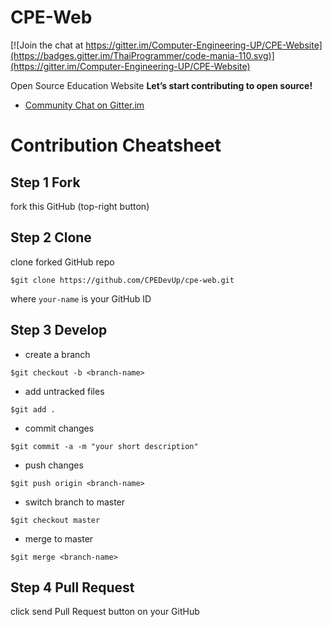# CPE-Web
 
[![Join the chat at https://gitter.im/Computer-Engineering-UP/CPE-Website](https://badges.gitter.im/ThaiProgrammer/code-mania-110.svg)](https://gitter.im/Computer-Engineering-UP/CPE-Website)

Open Source Education Website
__Let’s start contributing to open source!__

- [Community Chat on Gitter.im](https://gitter.im/Computer-Engineering-UP/CPE-Website)

# Contribution Cheatsheet

## Step 1 Fork

fork this GitHub (top-right button)

## Step 2 Clone

clone forked GitHub repo

```
$git clone https://github.com/CPEDevUp/cpe-web.git
```

where ```your-name``` is your GitHub ID

## Step 3 Develop

- create a branch

```
$git checkout -b <branch-name>
```

- add untracked files

```
$git add .
```

- commit changes

```
$git commit -a -m "your short description"
```

- push changes

```
$git push origin <branch-name>
```


- switch branch to master

```
$git checkout master
```

- merge to master

```
$git merge <branch-name>
```

## Step 4 Pull Request

click send Pull Request button on your GitHub

